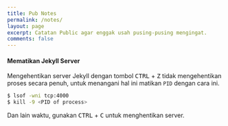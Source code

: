 ```yaml
---
title: Pub Notes
permalink: /notes/
layout: page
excerpt: Catatan Public agar enggak usah pusing-pusing mengingat.
comments: false
---
```


#### Mematikan Jekyll Server

Mengehentikan server Jekyll dengan tombol <kbd>CTRL</kbd> + <kbd>Z</kbd> tidak mengehentikan proses secara penuh, untuk menangani hal ini matikan `PID` dengan cara ini.

```bash
$ lsof -wni tcp:4000
$ kill -9 <PID of process>
```

Dan lain waktu, gunakan <kbd>CTRL</kbd> + <kbd>C</kbd> untuk menghentikan server.
